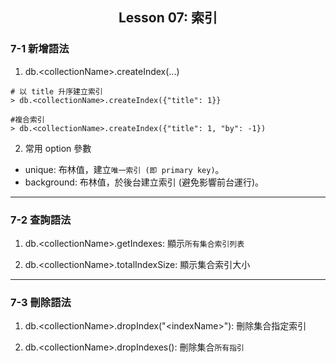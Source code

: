 <h2 align="center">Lesson 07: 索引</h2>

### 7-1 新增語法
1. db.\<collectionName>.createIndex(...)
```
# 以 title 升序建立索引
> db.<collectionName>.createIndex({"title": 1}}

#複合索引
> db.<collectionName>.createIndex({"title": 1, "by": -1})
```
2. 常用 option 參數
- unique: 布林值，建立`唯一索引 (即 primary key)`。
- background: 布林值，於後台建立索引 (避免影響前台運行)。

---
### 7-2 查詢語法
1. db.\<collectionName>.getIndexes: 顯示`所有集合索引列表`

2. db.\<collectionName>.totalIndexSize: 顯示集合索引大小

---
### 7-3 刪除語法

1. db.\<collectionName>.dropIndex("\<indexName>"): 刪除集合指定索引

2. db.\<collectionName>.dropIndexes(): 刪除集合`所有指引`
